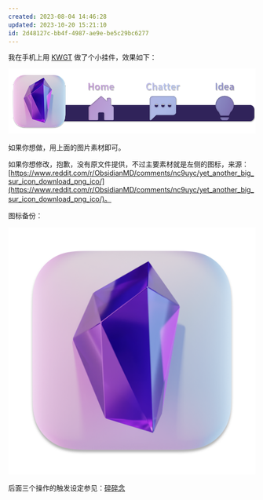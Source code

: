 ```yaml
---
created: 2023-08-04 14:46:28
updated: 2023-10-20 15:21:10
id: 2d48127c-bb4f-4987-ae9e-be5c29bc6277
---
```


我在手机上用 [KWGT](https://play.google.com/store/apps/details?id=org.kustom.widget) 做了个小挂件，效果如下：

![手机屏幕小挂件](../Resource/images/Obsidian-widget.png)

如果你想做，用上面的图片素材即可。

如果你想修改，抱歉，没有原文件提供，不过主要素材就是左侧的图标，来源：[https://www.reddit.com/r/ObsidianMD/comments/nc9uyc/yet_another_big_sur_icon_download_png_ico/](https://www.reddit.com/r/ObsidianMD/comments/nc9uyc/yet_another_big_sur_icon_download_png_ico/)。

图标备份：

![图标备份](../Resource/images/Obsidian-icon.png)

后面三个操作的触发设定参见：[碎碎念](/Notes/0009_碎碎念.md?id=高级调用)